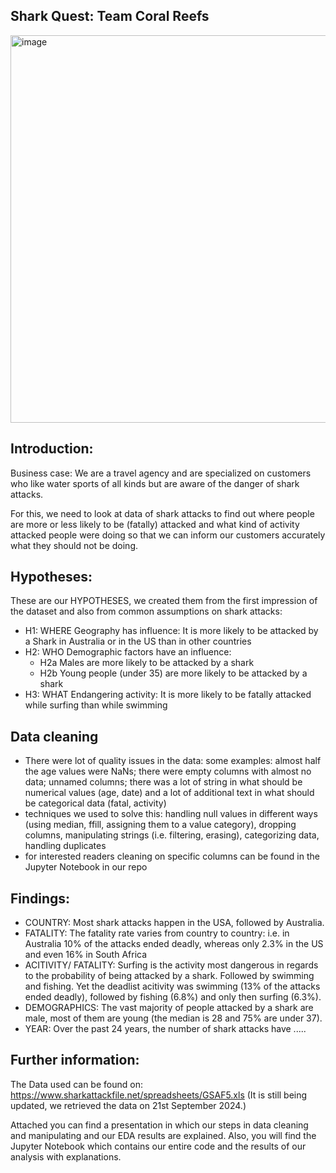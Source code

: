 ## Shark Quest: Team Coral Reefs

<img width="620" alt="image" src="https://github.com/user-attachments/assets/9367e333-b8ba-48ce-bdf1-8f8b4c710521">

## Introduction:

Business case: We are a travel agency and are specialized on customers who like water sports of all kinds but are aware of the danger of shark attacks.

For this, we need to look at data of shark attacks to find out where people are more or less likely to be (fatally) attacked and what kind of activity attacked people were doing so that we can inform our customers accurately what they should not be doing.

## Hypotheses:

These are our HYPOTHESES, we created them from the first impression of the dataset and also from common assumptions on shark attacks:

- H1: WHERE Geography has influence: It is more likely to be attacked by a Shark in   Australia or in the US than in other countries
- H2: WHO Demographic factors have an influence:
    - H2a Males are more likely to be attacked by a shark
    - H2b Young people (under 35) are more likely to be attacked by a shark
- H3: WHAT Endangering activity: It is more likely to be fatally attacked while surfing than while swimming

## Data cleaning

- There were lot of quality issues in the data: some examples: almost half the age values were NaNs; there were empty columns with almost no data; unnamed columns; there was a lot of string in what should be numerical values (age, date) and a lot of additional text in what should be categorical data (fatal, activity)
- techniques we used to solve this: handling null values in different ways (using median, ffill, assigning them to a value category), dropping columns, manipulating strings (i.e. filtering, erasing), categorizing data, handling duplicates
- for interested readers cleaning on specific columns can be found in the Jupyter Notebook in our repo

## Findings:

- COUNTRY: Most shark attacks happen in the USA, followed by Australia.
- FATALITY: The fatality rate varies from country to country: i.e. in Australia 10% of the attacks ended deadly, whereas only 2.3% in the US and even 16% in South Africa  
- ACITIVITY/ FATALITY: Surfing is the activity most dangerous in regards to the probability of being attacked by a shark. Followed by swimming and fishing. Yet the deadlist acitivity was swimming (13% of the attacks ended deadly), followed by fishing (6.8%) and only then surfing (6.3%).
- DEMOGRAPHICS: The vast majority of people attacked by a shark are male, most of them are young (the median is 28 and 75% are under 37).
- YEAR: Over the past 24 years, the number of shark attacks have .....

## Further information:

The Data used can be found on: https://www.sharkattackfile.net/spreadsheets/GSAF5.xls
(It is still being updated, we retrieved the data on 21st September 2024.)

Attached you can find a presentation in which our steps in data cleaning and manipulating and our EDA results are explained. Also, you will find the Jupyter Notebook which contains our entire code and the results of our analysis with explanations.


